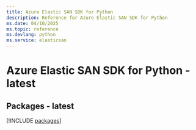 ```yaml
---
title: Azure Elastic SAN SDK for Python
description: Reference for Azure Elastic SAN SDK for Python
ms.date: 04/10/2025
ms.topic: reference
ms.devlang: python
ms.service: elasticsan
---
```

# Azure Elastic SAN SDK for Python - latest
## Packages - latest
[!INCLUDE [packages](elastic-san-index.md)]